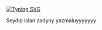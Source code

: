 <p dir="auto"><a href="https://yazmyrat.ru" rel="nofollow"><img src="https://camo.githubusercontent.com/81bf99693d29685f0e4be380fe2165d6e57aead91b0a48c1b86f1b25d784ab20/68747470733a2f2f726561646d652d747970696e672d7376672e6865726f6b756170702e636f6d3f666f6e743d6d6f6e747365727261742d626f6c6426636f6c6f723d2532333030463732332673697a653d3332266d756c74696c696e653d747275652677696474683d373030266865696768743d3535266c696e65733d48692b2546302539462539312538422b4d792b6e616d652b69732b59617a6d797261742b417461796577" alt="Typing SVG" data-canonical-src="https://readme-typing-svg.herokuapp.com?font=montserrat-bold&amp;color=%2300F723&amp;size=32&amp;multiline=true&amp;width=700&amp;height=55&amp;lines=Hi+%F0%9F%91%8B+My+name+is+Babajan+Geldimuradow" style="max-width: 100%;"></a></p>

Seydip islan zadyny yazmaluyyyyyyy

